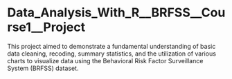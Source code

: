 # Data_Analysis_With_R__BRFSS__Course1__Project

This project aimed to demonstrate a fundamental understanding of basic data cleaning, recoding, summary statistics, and the utilization of various charts to visualize data using the Behavioral Risk Factor Surveillance System (BRFSS) dataset.